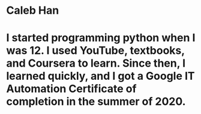 # Caleb Han

# I started programming python when I was 12. I used YouTube, textbooks, and Coursera to learn. Since then, I learned quickly, and I got a Google IT Automation Certificate of completion in the summer of 2020.
